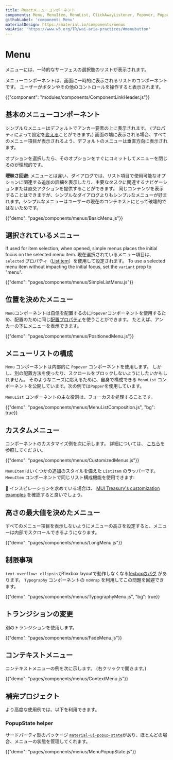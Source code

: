 ```yaml
---
title: Reactメニューコンポーネント
components: Menu, MenuItem, MenuList, ClickAwayListener, Popover, Popper
githubLabel: 'component: Menu'
materialDesign: https://material.io/components/menus
waiAria: 'https://www.w3.org/TR/wai-aria-practices/#menubutton'
---
```


# Menu

<p class="description">メニューには、一時的なサーフェスの選択肢のリストが表示されます。</p>

メニューコンポーネントは、画面に一時的に表示されるリストのコンポーネントです。 ユーザーがボタンやその他のコントロールを操作すると表示されます。

{{"component": "modules/components/ComponentLinkHeader.js"}}

## 基本のメニューコンポーネント

シンプルなメニューはデフォルトでアンカー要素の上に表示されます。 (プロパティによって設定を[変える](#menu-positioning)ことができます。) 画面の端に表示される場合、すべてのメニュー項目が表示されるよう、デフォルトのメニューは垂直方向に表示されます。

オプションを選択したら、そのオプションをすぐにコミットしてメニューを閉じるのが理想的です。

**曖昧さ回避**: メニューとは違い、ダイアログでは、リスト項目で使用可能なオプションに関連する追加の詳細を表示したり、主要なタスクに関連するナビゲーションまたは直交アクションを提供することができます。 同じコンテンツを表示することはできますが、シンプルなダイアログよりもシンプルなメニューが好まれます。シンプルなメニューはユーザーの現在のコンテキストにとって破壊的ではないためです。

{{"demo": "pages/components/menus/BasicMenu.js"}}

## 選択されているメニュー

If used for item selection, when opened, simple menus places the initial focus on the selected menu item. 現在選択されているメニュー項目は、 `selected` プロパティ（[ListItem](/api/list-item/)）を使用して設定されます。 To use a selected menu item without impacting the initial focus, set the `variant` prop to "menu".

{{"demo": "pages/components/menus/SimpleListMenu.js"}}

## 位置を決めたメニュー

`Menu`コンポーネントは自信を配置するのに`Popover`コンポーネントを使用するため、配置のために同じ[配置プロパティ](/components/popover/#anchor-playground)を使うことができます。 たとえば、アンカーの下にメニューを表示できます。

{{"demo": "pages/components/menus/PositionedMenu.js"}}

## メニューリストの構成

`Menu` コンポーネントは内部的に `Popover` コンポーネントを使用します。 しかし、別の配置方法を使ったり、スクロールをブロックしないようにしたいかもしれません。 そのようなニーズに応えるために、自身で構成できる `MenuList` コンポーネントを公開しています。次の例では`Popper`を使用しています。

`MenuList` コンポーネントの主な役割は、フォーカスを処理することです。

{{"demo": "pages/components/menus/MenuListComposition.js", "bg": true}}

## カスタムメニュー

コンポーネントのカスタマイズ例を次に示します。 詳細については、 [こちら](/customization/how-to-customize/)を参照してください。

{{"demo": "pages/components/menus/CustomizedMenus.js"}}

`MenuItem` はいくつかの追加のスタイルを備えた `ListItem` のラッパーです。 `MenuItem` コンポーネントで同じリスト構成機能を使用できます:

🎨 インスピレーションを求めている場合は、 [MUI Treasury's customization examples](https://mui-treasury.com/styles/menu) を確認すると良いでしょう。

## 高さの最大値を決めたメニュー

すべてのメニュー項目を表示しないようにメニューの高さを設定すると、メニューは内部でスクロールできるようになります。

{{"demo": "pages/components/menus/LongMenu.js"}}

## 制限事項

`text-overflow: ellipsis`がflexbox layoutで動作しなくなる[fexboxのバグ](https://bugs.chromium.org/p/chromium/issues/detail?id=327437) があります。 `Typography` コンポーネントの `noWrap` を利用してこの問題を回避できます。

{{"demo": "pages/components/menus/TypographyMenu.js", "bg": true}}

## トランジションの変更

別のトランジションを使用します。

{{"demo": "pages/components/menus/FadeMenu.js"}}

## コンテキストメニュー

コンテキストメニューの例を次に示します。 (右クリックで開きます。)

{{"demo": "pages/components/menus/ContextMenu.js"}}

## 補完プロジェクト

より高度な使用例では、以下を利用できます。

### PopupState helper

サードパーティ製のパッケージ [`material-ui-popup-state`](https://github.com/jcoreio/material-ui-popup-state)があり、ほとんどの場合、メニューの状態を管理してくれます。

{{"demo": "pages/components/menus/MenuPopupState.js"}}
